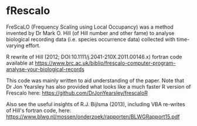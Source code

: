 # fRescalo
FreScaLO (Frequency Scaling using Local Occupancy) was a method invented by Dr Mark O. Hill (of Hill number and other fame) to analyse biological recording data (i.e. species occurrence data) collected with time-varying effort.

R rewrite of Hill (2012; DOI:10.1111/j.2041-210X.2011.00146.x) fortran code available at https://www.brc.ac.uk/biblio/frescalo-computer-program-analyse-your-biological-records

This code was mainly written to aid understanding of the paper. Note that Dr Jon Yearsley has also provided what looks like a much faster R version of Frescalo here: https://github.com/DrJonYearsley/frescaloR

Also see the useful insights of R.J. Bijlsma (2013), including VBA re-writes of Hill's fortran code, here: https://www.blwg.nl/mossen/onderzoek/rapporten/BLWGRapport15.pdf


